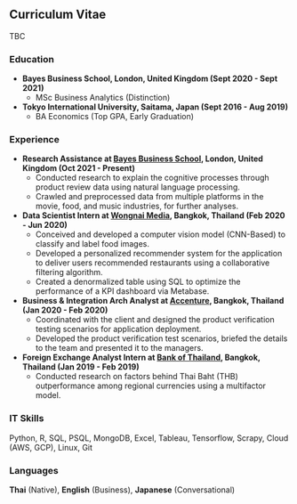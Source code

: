 ## Curriculum Vitae

TBC

### Education
- **Bayes Business School, London, United Kingdom (Sept 2020 - Sept 2021)**
    -  MSc Business Analytics (Distinction)
- **Tokyo International University, Saitama, Japan (Sept 2016 - Aug 2019)**
    -  BA Economics (Top GPA, Early Graduation)

### Experience
- **Research Assistance at [Bayes Business School](https://www.bayes.city.ac.uk/), London, United Kingdom (Oct 2021 - Present)**
    - Conducted research to explain the cognitive processes through product review data using natural language processing.
    - Crawled and preprocessed data from multiple platforms in the movie, food, and music industries, for further analyses.
- **Data Scientist Intern at [Wongnai Media](https://www.wongnai.com/about?locale=en), Bangkok, Thailand (Feb 2020 - Jun 2020)**
    - Conceived and developed a computer vision model (CNN-Based) to classify and label food images.
    - Developed a personalized recommender system for the application to deliver users recommended restaurants using a collaborative filtering algorithm.
    - Created a denormalized table using SQL to optimize the performance of a KPI dashboard via Metabase.
- **Business & Integration Arch Analyst at [Accenture](https://www.accenture.com/th-en), Bangkok, Thailand (Jan 2020 - Feb 2020)**
    - Coordinated with the client and designed the product verification testing scenarios for application deployment.
    - Developed the product verification test scenarios, briefed the details to the team and presented it to the managers.
- **Foreign Exchange Analyst Intern at [Bank of Thailand](https://www.bot.or.th/English/Pages/default.aspx), Bangkok, Thailand (Jan 2019 - Feb 2019)**
    - Conducted research on factors behind Thai Baht (THB) outperformance among regional currencies using a multifactor model.


### IT Skills
Python, R, SQL, PSQL, MongoDB, Excel, Tableau, Tensorflow, Scrapy, Cloud (AWS, GCP), Linux, Git
 
### Languages
**Thai** (Native), **English** (Business), **Japanese** (Conversational)
